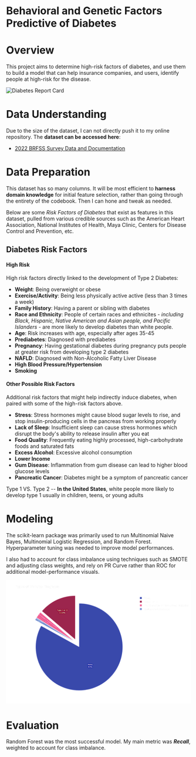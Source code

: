 # Behavioral and Genetic Factors Predictive of Diabetes

# Overview

This project aims to determine high-risk factors of diabetes, and use them to build a model that can help insurance companies, and users, identify people at high-risk for the disease.

![Diabetes Report Card](diabetes_report)

# Data Understanding

Due to the size of the dataset, I can not directly push it to my online repository. The **dataset can be accessed here**:

- [2022 BRFSS Survey Data and Documentation](https://www.cdc.gov/brfss/annual_data/annual_2022.html)

# Data Preparation

This dataset has so many columns. It will be most efficient to **harness domain knowledge** for initial feature selection, rather than going through the entirety of the codebook. Then I can hone and tweak as needed.

Below are some *Risk Factors of Diabetes* that exist as features in this dataset, pulled from various credible sources such as the American Heart Association, National Institutes of Health, Maya Clinic, Centers for Disease Control and Prevention, etc.

## Diabetes Risk Factors

#### High Risk

High risk factors directly linked to the development of Type 2 Diabetes:

- **Weight**: Being overweight or obese
- **Exercise/Activity**: Being less physically active active (less than 3 times a week)
- **Family History**: Having a parent or sibling with diabetes
- **Race and Ethnicity**: People of certain races and ethnicites - *including Black, Hispanic, Native American and Asian people, and Pacific Islanders* - are more likely to develop diabetes than white people.
- **Age**: Risk increases with age, especially after ages 35-45
- **Prediabetes**: Diagnosed with prediabetes
- **Pregnancy**: Having gestational diabetes during pregnancy puts people at greater risk from developing type 2 diabetes
- **NAFLD**: Diagnosed with Non-Alcoholic Fatty Liver Disease
- **High Blood Pressure/Hypertension**
- **Smoking**

#### Other Possible Risk Factors

Additional risk factors that might help indirectly induce diabetes, when paired with some of the high-risk factors above.

- **Stress**: Stress hormones might cause blood sugar levels to rise, and stop insulin-producing cells in the pancreas from working properly
- **Lack of Sleep**: Insufficient sleep can cause stress hormones which disrupt the body's ability to release insulin after you eat
- **Food Quality**: Frequently eating highly processed, high-carbohydrate foods and saturated fats
- **Excess Alcohol**: Excessive alcohol consumption
- **Lower Income**
- **Gum Disease**: Inflammation from gum disease can lead to higher blood glucose levels
- **Pancreatic Cancer**: Diabetes might be a symptom of pancreatic cancer

Type 1 VS. Type 2 -- **In the United States**, white people more likely to develop type 1 usually in children, teens, or young adults

# Modeling

The scikit-learn package was primarily used to run Multinomial Naive Bayes, Multinomial Logistic Regression, and Random Forest. Hyperparameter tuning was needed to improve model performances. 

I also had to account for class imbalance using techniques such as SMOTE and adjusting class weights, and rely on PR Curve rather than ROC for additional model-performance visuals. 

![Class Imbalance](images/diabete_distribution.png)

# Evaluation

Random Forest was the most successful model. My main metric was ***Recall***, weighted to account for class imbalance.

